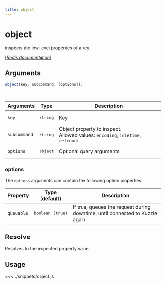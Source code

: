 ```yaml
---
title: object
---
```


# object

Inspects the low-level properties of a key.

[[_Redis documentation_]](https://redis.io/commands/object)

## Arguments

```js
object(key, subcommand, [options]);
```

<br/>

| Arguments    | Type              | Description                                                                        |
| ------------ | ----------------- | ---------------------------------------------------------------------------------- |
| `key`        | <pre>string</pre> | Key                                                                                |
| `subcommand` | <pre>string</pre> | Object property to inspect.<br/>Allowed values: `encoding`, `idletime`, `refcount` |
| `options`    | <pre>object</pre> | Optional query arguments                                                           |

### options

The `options` arguments can contain the following option properties:

| Property   | Type (default)            | Description                                                                  |
| ---------- | ------------------------- | ---------------------------------------------------------------------------- |
| `queuable` | <pre>boolean (true)</pre> | If true, queues the request during downtime, until connected to Kuzzle again |

## Resolve

Resolves to the inspected property value.

## Usage

<<< ./snippets/object.js
